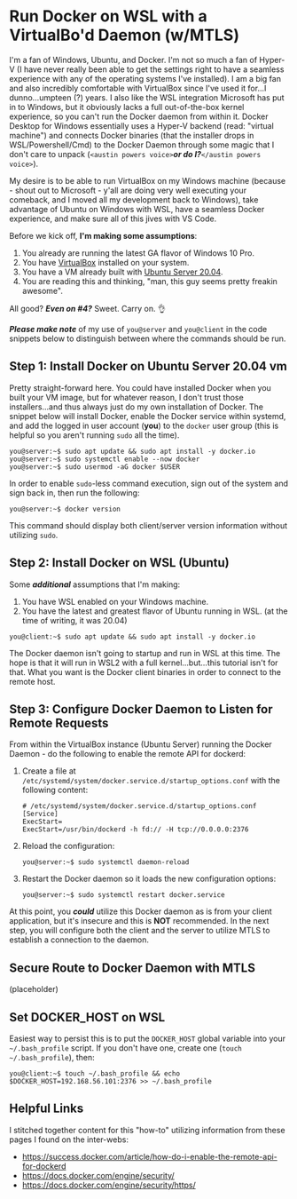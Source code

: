 # Run Docker on WSL with a VirtualBo'd Daemon (w/MTLS)

I'm a fan of Windows, Ubuntu, and Docker. I'm not so much a fan of Hyper-V (I have never really been able to get the settings right to have a seamless experience with any of the operating systems I've installed). I am a big fan and also incredibly comfortable with VirtualBox since I've used it for...I dunno...umpteen (?) years. I also like the WSL integration Microsoft has put in to Windows, but it obviously lacks a full out-of-the-box kernel experience, so you can't run the Docker daemon from within it. Docker Desktop for Windows essentially uses a Hyper-V backend (read: "virtual machine") and connects Docker binaries (that the installer drops in WSL/Powershell/Cmd) to the Docker Daemon through some magic that I don't care to unpack (`<austin powers voice>`***or do I?***`</austin powers voice>`).

My desire is to be able to run VirtualBox on my Windows machine (because - shout out to Microsoft - y'all are doing very well executing your comeback, and I moved all my development back to Windows), take advantage of Ubuntu on Windows with WSL, have a seamless Docker experience, and make sure all of this jives with VS Code.

Before we kick off, **I'm making some assumptions**:

1. You already are running the latest GA flavor of Windows 10 Pro.
2. You have [VirtualBox](https://www.virtualbox.org/wiki/Downloads) installed on your system.
3. You have a VM already built with [Ubuntu Server 20.04](https://ubuntu.com/download/server).
4. You are reading this and thinking, "man, this guy seems pretty freakin awesome".

All good? ***Even on #4?*** Sweet. Carry on. :ok_hand:

***Please make note*** of my use of `you@server` and `you@client` in the code snippets below to distinguish between where the commands should be run.

## Step 1: Install Docker on Ubuntu Server 20.04 vm

Pretty straight-forward here. You could have installed Docker when you built your VM image, but for whatever reason, I don't trust those installers...and thus always just do my own installation of Docker. The snippet below will install Docker, enable the Docker service within systemd, and add the logged in user account (**you**) to the `docker` user group (this is helpful so you aren't running `sudo` all the time).

```
you@server:~$ sudo apt update && sudo apt install -y docker.io
you@server:~$ sudo systemctl enable --now docker
you@server:~$ sudo usermod -aG docker $USER
```

In order to enable `sudo`-less command execution, sign out of the system and sign back in, then run the following:

```
you@server:~$ docker version
```

This command should display both client/server version information without utilizing `sudo`. 

## Step 2: Install Docker on WSL (Ubuntu)

Some ***additional*** assumptions that I'm making:
1. You have WSL enabled on your Windows machine.
2. You have the latest and greatest flavor of Ubuntu running in WSL. (at the time of writing, it was 20.04)

```
you@client:~$ sudo apt update && sudo apt install -y docker.io
```

The Docker daemon isn't going to startup and run in WSL at this time. The hope is that it will run in WSL2 with a full kernel...but...this tutorial isn't for that. What you want is the Docker client binaries in order to connect to the remote host.

## Step 3: Configure Docker Daemon to Listen for Remote Requests

From within the VirtualBox instance (Ubuntu Server) running the Docker Daemon - do the following to enable the remote API for dockerd:

1. Create a file at `/etc/systemd/system/docker.service.d/startup_options.conf` with the following content:

    ```
    # /etc/systemd/system/docker.service.d/startup_options.conf
    [Service]
    ExecStart=
    ExecStart=/usr/bin/dockerd -h fd:// -H tcp://0.0.0.0:2376
    ```

2. Reload the configuration:

    ```
    you@server:~$ sudo systemctl daemon-reload
    ```

3. Restart the Docker daemon so it loads the new configuration options:

    ```
    you@server:~$ sudo systemctl restart docker.service
    ```

At this point, you ***could*** utilize this Docker daemon as is from your client application, but it's insecure and this is **NOT** recommended. In the next step, you will configure both the client and the server to utilize MTLS to establish a connection to the daemon.

## Secure Route to Docker Daemon with MTLS

(placeholder)

## Set DOCKER_HOST on WSL
Easiest way to persist this is to put the `DOCKER_HOST` global variable into your `~/.bash_profile` script. If you don't have one, create one (`touch ~/.bash_profile`), then: 

```
you@client:~$ touch ~/.bash_profile && echo $DOCKER_HOST=192.168.56.101:2376 >> ~/.bash_profile
```

## Helpful Links

I stitched together content for this "how-to" utilizing information from these pages I found on the inter-webs:

* https://success.docker.com/article/how-do-i-enable-the-remote-api-for-dockerd
* https://docs.docker.com/engine/security/
* https://docs.docker.com/engine/security/https/
